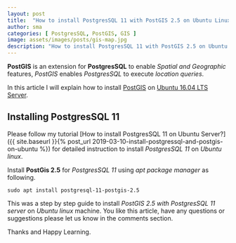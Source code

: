 ```yaml
---
layout: post
title:  "How to install PostgresSQL 11 with PostGIS 2.5 on Ubuntu Linux?"
author: sma
categories: [ PostgresSQL, PostGIS, GIS ]
image: assets/images/posts/gis-map.jpg
description: "How to install PostgresSQL 11 with PostGIS 2.5 on Ubuntu Linux?"
---
```


**PostGIS** is an extension for **PostgresSQL** to enable *Spatial and Geographic* features, *PostGIS* enables *PostgresSQL* to execute *location queries*.

In this article I will explain how to install [PostGIS](https://postgis.net/) on [Ubuntu 16.04 LTS Server](http://releases.ubuntu.com/16.04/).

## Installing PostgresSQL 11

Please follow my tutorial [How to install PostgresSQL 11 on Ubuntu Server?]({{ site.baseurl }}{% post_url 2019-03-10-install-postgressql-and-postgis-on-ubuntu %}) for detailed instruction to install *PostgresSQL 11* on *Ubuntu linux*.


Install **PostGis 2.5** for *PostgresSQL 11* using *apt package manager* as following.

```
sudo apt install postgresql-11-postgis-2.5 
```

This was a step by step guide to install *PostGIS 2.5 with PostgresSQL 11 server* on *Ubuntu linux* machine. You like this article, have any questions or suggestions please let us know in the comments section.

Thanks and Happy Learning.